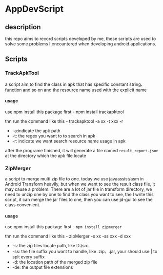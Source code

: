 # AppDevScript
## description
this repo aims to record scripts developed by me, these scripts are used to solve some problems I encountered when developing android applications.

## Scripts

### TrackApkTool
a script aim to find the class in apk that has specific constant string、function and so on and the resource name used with the explicit name

#### usage
use npm install this package first - npm install trackapktool

thn run the command like this - trackapktool -a xx -t xxx -r

+ -a:indicate the apk path
+ -t: the regex you want to to search in apk
+ -r: indicate we want search resource name usage in apk

after the programe finished, it will generate a file named `result_report.json` at the directory which the apk file locate

### ZipMerger
a script to merge multi zip file to one. today we use javaassist/asm in Android Transform heavily, but when we want to see the result class file, it may cause a problem. There are a lot of jar file in transform directory, we need to unzip one by one to find the class you want to see, the I write this script, it can merge the jar files to one, then you can use jd-gui to see the class convenient.

#### usage

use npm install this package first - `npm install zipmerger`

thn run the command like this - zipMerger -s xx -ss xxx -d xxx

- -s: the zip files locate path, like D:\src
- -ss: the file suffix you want to handle, like .zip、.jar, your should use | to splt every suffix
- -d: the location path of the merged zip file
- -de: the output file extensions
